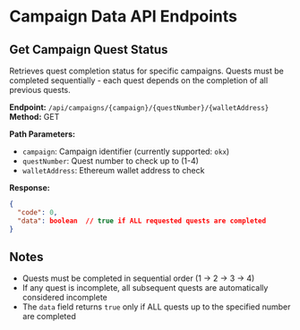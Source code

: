 # Campaign Data API Endpoints

## Get Campaign Quest Status

Retrieves quest completion status for specific campaigns. Quests must be completed sequentially -
each quest depends on the completion of all previous quests.

**Endpoint:** `/api/campaigns/{campaign}/{questNumber}/{walletAddress}`  
**Method:** GET

**Path Parameters:**

- `campaign`: Campaign identifier (currently supported: `okx`)
- `questNumber`: Quest number to check up to (1-4)
- `walletAddress`: Ethereum wallet address to check

**Response:**

```json
{
  "code": 0,
  "data": boolean  // true if ALL requested quests are completed
}
```

## Notes

- Quests must be completed in sequential order (1 → 2 → 3 → 4)
- If any quest is incomplete, all subsequent quests are automatically considered incomplete
- The `data` field returns `true` only if ALL quests up to the specified number are completed

